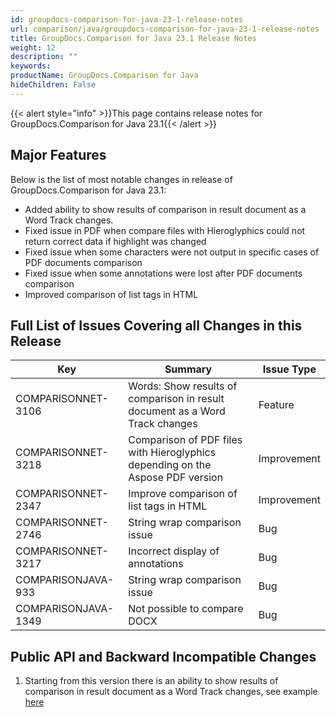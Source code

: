 ```yaml
---
id: groupdocs-comparison-for-java-23-1-release-notes
url: comparison/java/groupdocs-comparison-for-java-23-1-release-notes
title: GroupDocs.Comparison for Java 23.1 Release Notes
weight: 12
description: ""
keywords:
productName: GroupDocs.Comparison for Java
hideChildren: False
---
```

{{< alert style="info" >}}This page contains release notes for GroupDocs.Comparison for Java 23.1{{< /alert >}}

## Major Features

Below is the list of most notable changes in release of GroupDocs.Comparison for Java 23.1:

* Added ability to show results of comparison in result document as a Word Track changes.
* Fixed issue in PDF when compare files with Hieroglyphics could not return correct data if highlight was changed
* Fixed issue when some characters were not output in specific cases of PDF documents comparison
* Fixed issue when some annotations were lost after PDF documents comparison
* Improved comparison of list tags in HTML

## Full List of Issues Covering all Changes in this Release

| Key                 | Summary                                                                        | Issue Type  |
|---------------------|--------------------------------------------------------------------------------|-------------|
| COMPARISONNET-3106  | Words: Show results of comparison in result document as a Word Track changes   | Feature     |
| COMPARISONNET-3218  | Comparison of PDF files with Hieroglyphics depending on the Aspose PDF version | Improvement |
| COMPARISONNET-2347  | Improve comparison of list tags in HTML                                        | Improvement |
| COMPARISONNET-2746  | String wrap comparison issue                                                   | Bug         |
| COMPARISONNET-3217  | Incorrect display of annotations                                               | Bug         |
| COMPARISONJAVA-933  | String wrap comparison issue                                                   | Bug         |
| COMPARISONJAVA-1349 | Not possible to compare DOCX                                                   | Bug         |

## Public API and Backward Incompatible Changes

1. Starting from this version there is an ability to show results of comparison in result document as a Word Track changes, see example [here](https://docs.groupdocs.com/comparison/java/word-track-changes/)